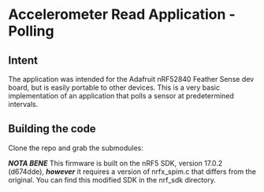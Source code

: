 # **Accelerometer Read Application - Polling**

## Intent

The application was intended for the Adafruit nRF52840 Feather Sense dev board,
but is easily portable to other devices. This is a very basic implementation
of an application that polls a sensor at predetermined intervals.

## Building the code

Clone the repo and grab the submodules:

**_NOTA BENE_**
This firmware is built on the nRF5 SDK, version 17.0.2 (d674dde), **_however_**
it requires a version of nrfx_spim.c that differs from the original. You can
find this modified SDK in the nrf_sdk directory.
